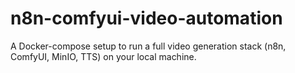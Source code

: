 # n8n-comfyui-video-automation
A Docker-compose setup to run a full video generation stack (n8n, ComfyUI, MinIO, TTS) on your local machine.
